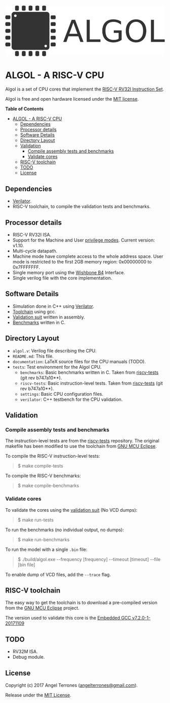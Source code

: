 ![logo](documentation/img/logo.png)

ALGOL - A RISC-V CPU
====================

Algol is a set of CPU cores that implement the [RISC-V RV32I Instruction Set](http://riscv.org/).

Algol is free and open hardware licensed under the [MIT license](https://en.wikipedia.org/wiki/MIT_License).

<!-- markdown-toc start - Don't edit this section. Run M-x markdown-toc-refresh-toc -->
**Table of Contents**

- [ALGOL - A RISC-V CPU](#algol---a-risc-v-cpu)
    - [Dependencies](#dependencies)
    - [Processor details](#processor-details)
    - [Software Details](#software-details)
    - [Directory Layout](#directory-layout)
    - [Validation](#validation)
        - [Compile assembly tests and benchmarks](#compile-assembly-tests-and-benchmarks)
        - [Validate cores](#validate-cores)
    - [RISC-V toolchain](#risc-v-toolchain)
    - [TODO](#todo)
    - [License](#license)

<!-- markdown-toc end -->

Dependencies
------------
- [Verilator](https://www.veripool.org/wiki/verilator).
- RISC-V toolchain, to compile the validation tests and benchmarks.

Processor details
-----------------
- RISC-V RV32I ISA.
- Support for the Machine and User [privilege modes](https://riscv.org/specifications/privileged-isa/). Current version: v1.10.
- Multi-cycle datapath.
- Machine mode have complete access to the whole address space. User mode is restricted to the first 2GB memory region: 0x00000000 to 0x7FFFFFFF.
- Single memory port using the [Wishbone B4](https://www.ohwr.org/attachments/179/wbspec_b4.pdf) Interface.
- Single verilog file with the core implementation.

Software Details
----------------
- Simulation done in C++ using [Verilator](https://www.veripool.org/wiki/verilator).
- [Toolchain](http://riscv.org/software-tools/) using gcc.
- [Validation suit](http://riscv.org/software-tools/riscv-tests/) written in assembly.
- [Benchmarks](http://riscv.org/software-tools/riscv-tests/) written in C.

Directory Layout
----------------
- `algol.v`: Verilog file describing the CPU.
- `README.md`: This file.
- `documentation`: LaTeX source files for the CPU manuals (TODO).
- `tests`: Test environment for the Algol CPU.
    - `benchmarks`: Basic benchmarks written in C. Taken from [riscv-tests](http://riscv.org/software-tools/riscv-tests/) (git rev b747a10**).
    - `riscv-tests`: Basic instruction-level tests. Taken from [riscv-tests](http://riscv.org/software-tools/riscv-tests/) (git rev b747a10**).
    - `settings`: Basic CPU configuration files.
    - `verilator`: C++ testbench for the CPU validation.

Validation
----------
### Compile assembly tests and benchmarks
The instruction-level tests are from the [riscv-tests](http://riscv.org/software-tools/riscv-tests/) repository.
The original makefile has been modified to use the toolchain from [GNU MCU Eclipse](https://gnu-mcu-eclipse.github.io/).

To compile the RISC-V instruction-level tests:

> $ make compile-tests

To compile the RISC-V benchmarks:

> $ make compile-benchmarks

### Validate cores
To validate the cores using the [validation suit](http://riscv.org/software-tools/riscv-tests/) (No VCD dumps):

> $ make run-tests

To run the benchmarks (no individual output, no dumps):

> $ make run-benchmarks

To run the model with a single `.bin` file:

> $ ./build/algol.exe --frequency [frequency] --timeout [timeout] --file [bin file]

To enable dump of VCD files, add the `--trace` flag.

RISC-V toolchain
----------------
The easy way to get the toolchain is to download a pre-compiled version from the
[GNU MCU Eclipse](https://gnu-mcu-eclipse.github.io/) project.

The version used to validate this core is the [Embedded GCC v7.2.0-1-20171109](https://gnu-mcu-eclipse.github.io/blog/2017/11/09/riscv-none-gcc-v7-2-0-1-20171109-released/)

TODO
----
- RV32M ISA.
- Debug module.

License
-------
Copyright (c) 2017 Angel Terrones (<angelterrones@gmail.com>).

Release under the [MIT License](MITlicense.md).
